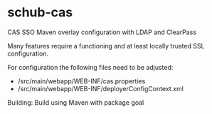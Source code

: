 # schub-cas

CAS SSO Maven overlay configuration with LDAP and ClearPass

Many features require a functioning and at least locally trusted SSL configuration.

For configuration the following files need to be adjusted:
* /src/main/webapp/WEB-INF/cas.properties
* /src/main/webapp/WEB-INF/deployerConfigContext.xml

Building: Build using Maven with package goal